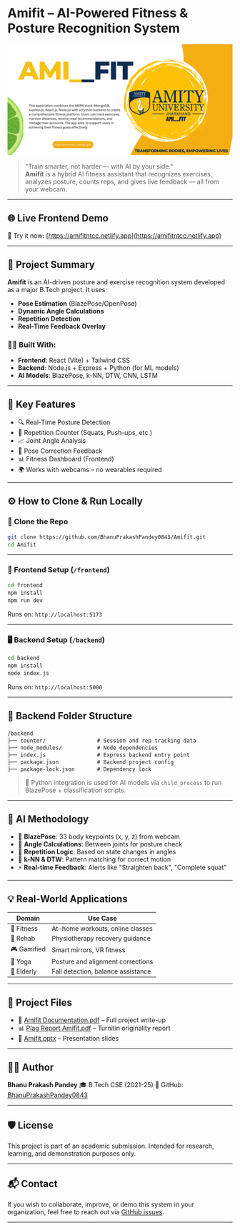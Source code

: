 #  Amifit – AI-Powered Fitness & Posture Recognition System

![Amifit Banner](./Amifit%20Banner.png)

> "Train smarter, not harder — with AI by your side."  
> **Amifit** is a hybrid AI fitness assistant that recognizes exercises, analyzes posture, counts reps, and gives live feedback — all from your webcam.

---

## 🌐 Live Frontend Demo

🚀 Try it now: [https://amifitntcc.netlify.app](https://amifitntcc.netlify.app)

---

## 📌 Project Summary

**Amifit** is an AI-driven posture and exercise recognition system developed as a major B.Tech project. It uses:
- **Pose Estimation** (BlazePose/OpenPose)
- **Dynamic Angle Calculations**
- **Repetition Detection**
- **Real-Time Feedback Overlay**

### 👨‍💻 Built With:
- **Frontend**: React (Vite) + Tailwind CSS
- **Backend**: Node.js + Express + Python (for ML models)
- **AI Models**: BlazePose, k-NN, DTW, CNN, LSTM

---

## 🎯 Key Features

- 🔍 Real-Time Posture Detection
- 🔁 Repetition Counter (Squats, Push-ups, etc.)
- 📈 Joint Angle Analysis
- 🧠 Pose Correction Feedback
- 📊 Fitness Dashboard (Frontend)
- 🌍 Works with webcams – no wearables required

---

## ⚙️ How to Clone & Run Locally

### 🔁 Clone the Repo

```bash
git clone https://github.com/BhanuPrakashPandey0843/Amifit.git
cd Amifit
````

---

### 🧩 Frontend Setup (`/frontend`)

```bash
cd frontend
npm install
npm run dev
```

Runs on: `http://localhost:5173`

---

### 🖥️ Backend Setup (`/backend`)

```bash
cd backend
npm install
node index.js
```

Runs on: `http://localhost:5000`

---

## 📁 Backend Folder Structure

```
/backend
├── counter/                # Session and rep tracking data
├── node_modules/           # Node dependencies
├── index.js                # Express backend entry point
├── package.json            # Backend project config
├── package-lock.json       # Dependency lock
```

> 🔗 Python integration is used for AI models via `child_process` to run BlazePose + classification scripts.

---

## 🧠 AI Methodology

* 📌 **BlazePose**: 33 body keypoints (x, y, z) from webcam
* 📐 **Angle Calculations**: Between joints for posture check
* 🔁 **Repetition Logic**: Based on state changes in angles
* 🧠 **k-NN & DTW**: Pattern matching for correct motion
* ⚡ **Real-time Feedback**: Alerts like "Straighten back", "Complete squat"

---

## 💡 Real-World Applications

| Domain      | Use Case                           |
| ----------- | ---------------------------------- |
| 💪 Fitness  | At-home workouts, online classes   |
| 🏃 Rehab    | Physiotherapy recovery guidance    |
| 🎮 Gamified | Smart mirrors, VR fitness          |
| 🧘 Yoga     | Posture and alignment corrections  |
| 👵 Elderly  | Fall detection, balance assistance |

---

## 📂 Project Files

* 📄 [Amifit Documentation.pdf](./Amifit%20Documentation.pdf) – Full project write-up
* 📊 [Plag Report Amifit.pdf](./Plag%20report%20Amifit.pdf) – Turnitin originality report
* 🎥 [Amifit.pptx](./Amifit.pptx) – Presentation slides



---

## 👨‍💻 Author

**Bhanu Prakash Pandey**
🎓 B.Tech CSE (2021-25)
🔗 GitHub: [BhanuPrakashPandey0843](https://github.com/BhanuPrakashPandey0843)

---

## 🛡 License

This project is part of an academic submission. Intended for research, learning, and demonstration purposes only.

---

## 📬 Contact

If you wish to collaborate, improve, or demo this system in your organization, feel free to reach out via [GitHub issues](https://github.com/BhanuPrakashPandey0843/Amifit/issues).

---
